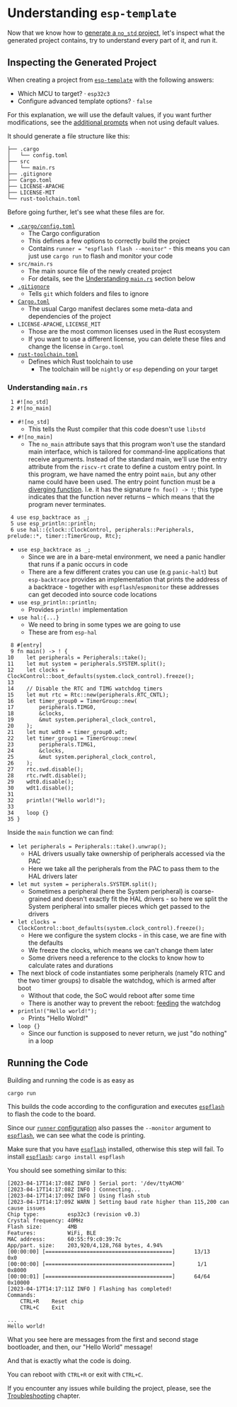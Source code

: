 # Understanding `esp-template`

Now that we know how to [generate a `no_std` project][generate-no-std], let's inspect what the generated
project contains, try to understand every part of it, and run it.

[generate-no-std]: ./index.md

## Inspecting the Generated Project

When creating a project from [`esp-template`][esp-template] with the following answers:
-  Which MCU to target? · `esp32c3`
- Configure advanced template options? · `false`

For this explanation, we will use the default values, if you want further modifications, see the [additional prompts][prompts] when not using default values.

It should generate a file structure like this:

```text
├── .cargo
│   └── config.toml
├── src
│   └── main.rs
├── .gitignore
├── Cargo.toml
├── LICENSE-APACHE
├── LICENSE-MIT
└── rust-toolchain.toml
```

Before going further, let's see what these files are for.

- [`.cargo/config.toml`][config-toml]
    - The Cargo configuration
    - This defines a few options to correctly build the project
    - Contains `runner = "espflash flash --monitor"` - this means you can just use `cargo run` to flash and monitor your code
- `src/main.rs`
    - The main source file of the newly created project
    - For details, see the [Understanding `main.rs`][main-rs] section below
- [`.gitignore`][gitignore]
    - Tells `git` which folders and files to ignore
- [`Cargo.toml`][cargo-toml]
    - The usual Cargo manifest declares some meta-data and dependencies of the project
- `LICENSE-APACHE`, `LICENSE_MIT`
    - Those are the most common licenses used in the Rust ecosystem
    - If you want to use a different license, you can delete these files and change the license in `Cargo.toml`
- [`rust-toolchain.toml`][rust-toolchain-toml]
    - Defines which Rust toolchain to use
      - The toolchain will be `nightly` or `esp` depending on your target

[esp-template]: https://github.com/esp-rs/esp-template
[prompts]: https://github.com/esp-rs/esp-template#esp-template
[main-rs]: #understanding-mainrs
[cargo-toml]: https://doc.rust-lang.org/cargo/reference/manifest.html
[gitignore]: https://git-scm.com/docs/gitignore
[config-toml]: https://doc.rust-lang.org/cargo/reference/config.html
[rust-toolchain-toml]: https://rust-lang.github.io/rustup/overrides.html#the-toolchain-file

### Understanding `main.rs`

```rust,ignore
 1 #![no_std]
 2 #![no_main]
 ```

- `#![no_std]`
  - This tells the Rust compiler that this code doesn't use `libstd`
- `#![no_main]`
  - The `no_main` attribute says that this program won't use the standard main interface, which is tailored for command-line applications that receive arguments. Instead of the standard main, we'll use the entry attribute from the `riscv-rt` crate to define a custom entry point. In this program, we have named the entry point `main`, but any other name could have been used. The entry point function must be a [diverging function][diverging-function]. I.e. it has the signature `fn foo() -> !`; this type indicates that the function never returns – which means that the program never terminates.

```rust,ignore
 4 use esp_backtrace as _;
 5 use esp_println::println;
 6 use hal::{clock::ClockControl, peripherals::Peripherals, prelude::*, timer::TimerGroup, Rtc};
```
- `use esp_backtrace as _;`
  - Since we are in a bare-metal environment, we need a panic handler that runs if a panic occurs in code
  - There are a few different crates you can use (e.g `panic-halt`) but `esp-backtrace` provides an implementation that prints the address of a backtrace - together with `espflash`/`espmonitor` these addresses can get decoded into source code locations
- `use esp_println::println;`
  - Provides `println!` implementation
- `use hal:{...}`
  - We need to bring in some types we are going to use
  - These are from `esp-hal`

```rust,ignore
 8 #[entry]
 9 fn main() -> ! {
10    let peripherals = Peripherals::take();
11    let mut system = peripherals.SYSTEM.split();
12    let clocks = ClockControl::boot_defaults(system.clock_control).freeze();
13
14    // Disable the RTC and TIMG watchdog timers
15    let mut rtc = Rtc::new(peripherals.RTC_CNTL);
16    let timer_group0 = TimerGroup::new(
17        peripherals.TIMG0,
18        &clocks,
19        &mut system.peripheral_clock_control,
20    );
21    let mut wdt0 = timer_group0.wdt;
22    let timer_group1 = TimerGroup::new(
23        peripherals.TIMG1,
24        &clocks,
25        &mut system.peripheral_clock_control,
26    );
27    rtc.swd.disable();
28    rtc.rwdt.disable();
29    wdt0.disable();
30    wdt1.disable();
31
32    println!("Hello world!");
33
34    loop {}
35 }
```
Inside the `main` function we can find:
- `let peripherals = Peripherals::take().unwrap();`
  - HAL drivers usually take ownership of peripherals accessed via the PAC
  - Here we take all the peripherals from the PAC to pass them to the HAL drivers later
- `let mut system = peripherals.SYSTEM.split();`
  - Sometimes a peripheral (here the System peripheral) is coarse-grained and doesn't exactly fit the HAL drivers - so here we split the System peripheral into smaller pieces which get passed to the drivers
- `let clocks = ClockControl::boot_defaults(system.clock_control).freeze();`
  - Here we configure the system clocks - in this case, we are fine with the defaults
  - We freeze the clocks, which means we can't change them later
  - Some drivers need a reference to the clocks to know how to calculate rates and durations
- The next block of code instantiates some peripherals (namely RTC and the two timer groups) to disable the watchdog, which is armed after boot
  - Without that code, the SoC would reboot after some time
  - There is another way to prevent the reboot: [feeding][wtd-feeding] the watchdog
- `println!("Hello world!");`
  - Prints "Hello Wolrd!"
- `loop {}`
  - Since our function is supposed to never return, we just "do nothing" in a loop

[diverging-function]: https://doc.rust-lang.org/beta/rust-by-example/fn/diverging.html
[wtd-feeding]: https://docs.rs/esp32c3-hal/0.10.0/esp32c3_hal/prelude/trait._embedded_hal_watchdog_Watchdog.html#tymethod.feed

## Running the Code

Building and running the code is as easy as

```shell
cargo run
```

This builds the code according to the configuration and executes [`espflash`][espflash] to flash the code to the board.

Since our [`runner` configuration][runner-config] also passes the `--monitor` argument to [`espflash`][espflash], we can see what the code is printing.

Make sure that you have [`espflash`][espflash] installed, otherwise this step will fail. To install [`espflash`][espflash]:
`cargo install espflash`

You should see something similar to this:

```text
[2023-04-17T14:17:08Z INFO ] Serial port: '/dev/ttyACM0'
[2023-04-17T14:17:08Z INFO ] Connecting...
[2023-04-17T14:17:09Z INFO ] Using flash stub
[2023-04-17T14:17:09Z WARN ] Setting baud rate higher than 115,200 can cause issues
Chip type:         esp32c3 (revision v0.3)
Crystal frequency: 40MHz
Flash size:        4MB
Features:          WiFi, BLE
MAC address:       60:55:f9:c0:39:7c
App/part. size:    203,920/4,128,768 bytes, 4.94%
[00:00:00] [========================================]      13/13      0x0
[00:00:00] [========================================]       1/1       0x8000
[00:00:01] [========================================]      64/64      0x10000
[2023-04-17T14:17:11Z INFO ] Flashing has completed!
Commands:
    CTRL+R    Reset chip
    CTRL+C    Exit

...
Hello world!
```

What you see here are messages from the first and second stage bootloader, and then, our "Hello World" message!

And that is exactly what the code is doing.

You can reboot with `CTRL+R` or exit with `CTRL+C`.

If you encounter any issues while building the project, please, see the [Troubleshooting][troubleshooting] chapter.

[espflash]: https://github.com/esp-rs/espflash/tree/main/espflash
[runner-config]: https://doc.rust-lang.org/cargo/reference/config.html#targettriplerunner
[troubleshooting]: ../../misc/troubleshooting.md

